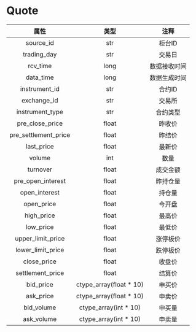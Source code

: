 # Quote

|         属性         |          类型           |     注释     |
| :------------------: | :---------------------: | :----------: |
|      source_id       |           str           |    柜台ID    |
|     trading_day      |           str           |    交易日    |
|       rcv_time       |          long           | 数据接收时间 |
|      data_time       |          long           | 数据生成时间 |
|    instrument_id     |           str           |    合约ID    |
|     exchange_id      |           str           |    交易所    |
|   instrument_type    |           str           |   合约类型   |
|   pre_close_price    |          float          |    昨收价    |
| pre_settlement_price |          float          |    昨结价    |
|      last_price      |          float          |    最新价    |
|        volume        |           int           |     数量     |
|       turnover       |          float          |   成交金额   |
|  pre_open_interest   |          float          |   昨持仓量   |
|    open_interest     |          float          |    持仓量    |
|      open_price      |          float          |    今开盘    |
|      high_price      |          float          |    最高价    |
|      low_price       |          float          |    最低价    |
|  upper_limit_price   |          float          |   涨停板价   |
|  lower_limit_price   |          float          |   跌停板价   |
|     close_price      |          float          |    收盘价    |
|   settlement_price   |          float          |    结算价    |
|      bid_price       | ctype_array(float * 10) |    申买价    |
|      ask_price       | ctype_array(float * 10) |    申卖价    |
|      bid_volume      |  ctype_array(int * 10)  |    申买量    |
|      ask_volume      |  ctype_array(int * 10)  |    申卖量    |

